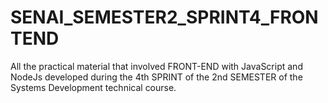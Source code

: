 # SENAI_SEMESTER2_SPRINT4_FRONTEND
All the practical material that involved FRONT-END with JavaScript and NodeJs developed during the 4th SPRINT of the 2nd SEMESTER of the Systems Development technical course.
